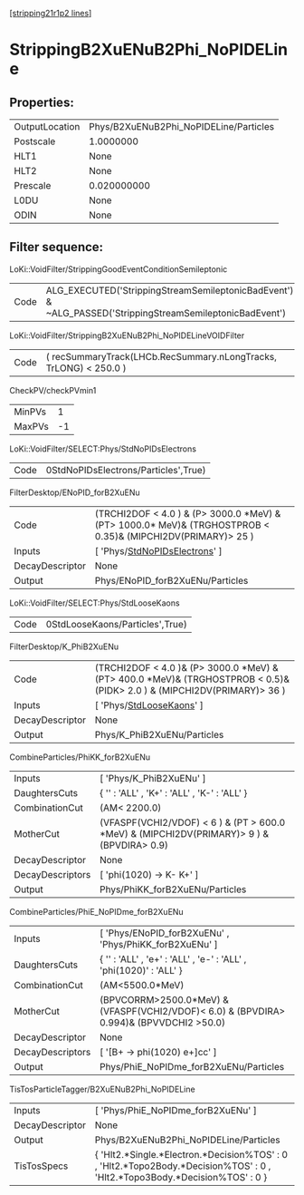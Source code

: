[[stripping21r1p2 lines]](./stripping21r1p2-index)

# StrippingB2XuENuB2Phi_NoPIDELine

## Properties:

|                |                                        |
|----------------|----------------------------------------|
| OutputLocation | Phys/B2XuENuB2Phi_NoPIDELine/Particles |
| Postscale      | 1.0000000                              |
| HLT1           | None                                   |
| HLT2           | None                                   |
| Prescale       | 0.020000000                            |
| L0DU           | None                                   |
| ODIN           | None                                   |

## Filter sequence:

LoKi::VoidFilter/StrippingGoodEventConditionSemileptonic

|      |                                                                                                          |
|------|----------------------------------------------------------------------------------------------------------|
| Code | ALG_EXECUTED('StrippingStreamSemileptonicBadEvent') & ~ALG_PASSED('StrippingStreamSemileptonicBadEvent') |

LoKi::VoidFilter/StrippingB2XuENuB2Phi_NoPIDELineVOIDFilter

|      |                                                                   |
|------|-------------------------------------------------------------------|
| Code | ( recSummaryTrack(LHCb.RecSummary.nLongTracks, TrLONG) \< 250.0 ) |

CheckPV/checkPVmin1

|        |     |
|--------|-----|
| MinPVs | 1   |
| MaxPVs | -1  |

LoKi::VoidFilter/SELECT:Phys/StdNoPIDsElectrons

|      |                                      |
|------|--------------------------------------|
| Code | 0StdNoPIDsElectrons/Particles',True) |

FilterDesktop/ENoPID_forB2XuENu

|                 |                                                                                                                   |
|-----------------|-------------------------------------------------------------------------------------------------------------------|
| Code            | (TRCHI2DOF \< 4.0 ) & (P\> 3000.0 \*MeV) & (PT\> 1000.0\* MeV)& (TRGHOSTPROB \< 0.35)& (MIPCHI2DV(PRIMARY)\> 25 ) |
| Inputs          | [ 'Phys/[StdNoPIDsElectrons](./stripping21r1p2-commonparticles-stdnopidselectrons)' ]                           |
| DecayDescriptor | None                                                                                                              |
| Output          | Phys/ENoPID_forB2XuENu/Particles                                                                                  |

LoKi::VoidFilter/SELECT:Phys/StdLooseKaons

|      |                                 |
|------|---------------------------------|
| Code | 0StdLooseKaons/Particles',True) |

FilterDesktop/K_PhiB2XuENu

|                 |                                                                                                                                |
|-----------------|--------------------------------------------------------------------------------------------------------------------------------|
| Code            | (TRCHI2DOF \< 4.0 )& (P\> 3000.0 \*MeV) & (PT\> 400.0 \*MeV)& (TRGHOSTPROB \< 0.5)& (PIDK\> 2.0 ) & (MIPCHI2DV(PRIMARY)\> 36 ) |
| Inputs          | [ 'Phys/[StdLooseKaons](./stripping21r1p2-commonparticles-stdloosekaons)' ]                                                  |
| DecayDescriptor | None                                                                                                                           |
| Output          | Phys/K_PhiB2XuENu/Particles                                                                                                    |

CombineParticles/PhiKK_forB2XuENu

|                  |                                                                                                |
|------------------|------------------------------------------------------------------------------------------------|
| Inputs           | [ 'Phys/K_PhiB2XuENu' ]                                                                      |
| DaughtersCuts    | { '' : 'ALL' , 'K+' : 'ALL' , 'K-' : 'ALL' }                                                   |
| CombinationCut   | (AM\< 2200.0)                                                                                  |
| MotherCut        | (VFASPF(VCHI2/VDOF) \< 6 ) & (PT \> 600.0 \*MeV) & (MIPCHI2DV(PRIMARY)\> 9 ) & (BPVDIRA\> 0.9) |
| DecayDescriptor  | None                                                                                           |
| DecayDescriptors | [ 'phi(1020) -\> K- K+' ]                                                                    |
| Output           | Phys/PhiKK_forB2XuENu/Particles                                                                |

CombineParticles/PhiE_NoPIDme_forB2XuENu

|                  |                                                                                              |
|------------------|----------------------------------------------------------------------------------------------|
| Inputs           | [ 'Phys/ENoPID_forB2XuENu' , 'Phys/PhiKK_forB2XuENu' ]                                     |
| DaughtersCuts    | { '' : 'ALL' , 'e+' : 'ALL' , 'e-' : 'ALL' , 'phi(1020)' : 'ALL' }                           |
| CombinationCut   | (AM\<5500.0\*MeV)                                                                            |
| MotherCut        | (BPVCORRM\>2500.0\*MeV) & (VFASPF(VCHI2/VDOF)\< 6.0) & (BPVDIRA\> 0.994)& (BPVVDCHI2 \>50.0) |
| DecayDescriptor  | None                                                                                         |
| DecayDescriptors | [ '[B+ -\> phi(1020) e+]cc' ]                                                            |
| Output           | Phys/PhiE_NoPIDme_forB2XuENu/Particles                                                       |

TisTosParticleTagger/B2XuENuB2Phi_NoPIDELine

|                 |                                                                                                                                   |
|-----------------|-----------------------------------------------------------------------------------------------------------------------------------|
| Inputs          | [ 'Phys/PhiE_NoPIDme_forB2XuENu' ]                                                                                              |
| DecayDescriptor | None                                                                                                                              |
| Output          | Phys/B2XuENuB2Phi_NoPIDELine/Particles                                                                                            |
| TisTosSpecs     | { 'Hlt2.\*Single.\*Electron.\*Decision%TOS' : 0 , 'Hlt2.\*Topo2Body.\*Decision%TOS' : 0 , 'Hlt2.\*Topo3Body.\*Decision%TOS' : 0 } |
